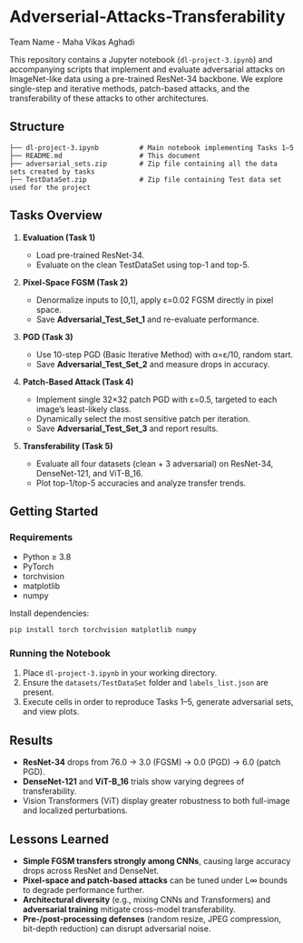 # Adverserial-Attacks-Transferability

Team Name - Maha Vikas Aghadi 

This repository contains a Jupyter notebook (`dl-project-3.ipynb`) and accompanying scripts that implement and evaluate adversarial attacks on ImageNet-like data using a pre-trained ResNet-34 backbone. We explore single-step and iterative methods, patch-based attacks, and the transferability of these attacks to other architectures.

## Structure

```
├── dl-project-3.ipynb          # Main notebook implementing Tasks 1–5
├── README.md                   # This document
├── adversarial_sets.zip        # Zip file containing all the data sets created by tasks
├── TestDataSet.zip             # Zip file containing Test data set used for the project
```

## Tasks Overview

1. **Evaluation (Task 1)**
   - Load pre-trained ResNet-34.
   - Evaluate on the clean TestDataSet using top-1 and top-5.

2. **Pixel-Space FGSM (Task 2)**
   - Denormalize inputs to [0,1], apply ε=0.02 FGSM directly in pixel space.
   - Save **Adversarial_Test_Set_1** and re-evaluate performance.

3. **PGD (Task 3)**
   - Use 10-step PGD (Basic Iterative Method) with α=ε/10, random start.
   - Save **Adversarial_Test_Set_2** and measure drops in accuracy.

4. **Patch-Based Attack (Task 4)**
   - Implement single 32×32 patch PGD with ε=0.5, targeted to each image’s least-likely class.
   - Dynamically select the most sensitive patch per iteration.
   - Save **Adversarial_Test_Set_3** and report results.

5. **Transferability (Task 5)**
   - Evaluate all four datasets (clean + 3 adversarial) on ResNet-34, DenseNet-121, and ViT-B_16.
   - Plot top-1/top-5 accuracies and analyze transfer trends.

## Getting Started

### Requirements

- Python ≥ 3.8  
- PyTorch  
- torchvision  
- matplotlib  
- numpy  

Install dependencies:

```bash
pip install torch torchvision matplotlib numpy
```

### Running the Notebook

1. Place `dl-project-3.ipynb` in your working directory.  
2. Ensure the `datasets/TestDataSet` folder and `labels_list.json` are present.  
3. Execute cells in order to reproduce Tasks 1–5, generate adversarial sets, and view plots.

## Results

- **ResNet-34** drops from 76.0 → 3.0 (FGSM) → 0.0 (PGD) → 6.0 (patch PGD).  
- **DenseNet-121** and **ViT-B_16** trials show varying degrees of transferability.  
- Vision Transformers (ViT) display greater robustness to both full-image and localized perturbations.

## Lessons Learned

- **Simple FGSM transfers strongly among CNNs**, causing large accuracy drops across ResNet and DenseNet.  
- **Pixel-space and patch-based attacks** can be tuned under L∞ bounds to degrade performance further.  
- **Architectural diversity** (e.g., mixing CNNs and Transformers) and **adversarial training** mitigate cross-model transferability.  
- **Pre-/post-processing defenses** (random resize, JPEG compression, bit-depth reduction) can disrupt adversarial noise.
